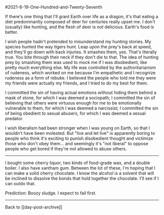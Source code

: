 #2021-6-19-One-Hundred-and-Twenty-Seventh

If there's one thing that I'll grant Earth over life as a dragon, it's that eating a diet predominantly composed of deer for centuries really upset me.  I don't (usually) like hunting, and the flesh of deer is *not* delicious.  Earth's food is better.

I wish people hadn't pretended to misunderstand my hunting stories.  My species hunted the way tigers hunt.  Leap upon the prey's back at speed, and they'll go down with back injuries.  It smashes them, yes.  That's literally true.  You bite through their neck if they don't die to that.  The idea of hunting prey by smashing them was used to mock me if I was disobedient, like pretty much everything else.  My life was controlled by the authoritarianism of rudeness, which worked on me because I'm empathetic and I recognize rudeness as a form of rebuke.  I believed the people who told me they were my friends were actually my friends, and I tried to do my best for them.

I committed the sin of having actual emotions without hiding them behind a mask of stone, for which I was deemed a sociopath; I committed the sin of believing that others were virtuous enough for me to be emotionally vulnerable to them, for which I was deemed a narcissist; I committed the sin of being obedient to sexual abusers, for which I was deemed a sexual predator.

I wish liberalism had been stronger when I was young on Earth, so that I wouldn't have been molested.  But "live and let live" is apparently boring to people who think it's exciting to punish disobedient thought and victimize those who don't obey them... and seemingly it's "not liberal" to oppose people who get bored if they're not allowed to abuse others.

---
I bought some cherry liquor, two kinds of food-grade wax, and a double boiler.  I also have xantham gum.  Between the lot of these, I'm hoping that I can make a solid cherry chocolate.  I know the alcohol is a solvent that will be inclined to dissolve the bonds that hold together the chocolate.  I'll see if I can outdo that.

Prediction:  Boozy sludge.  I expect to fail first.

---
Back to [[day-post-archive]]